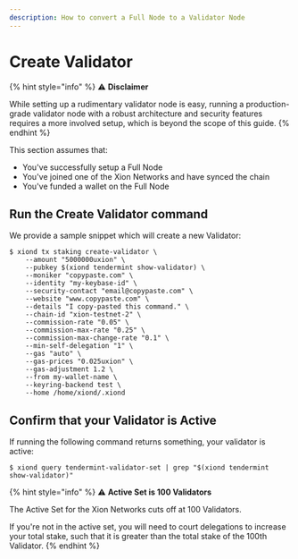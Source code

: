 ```yaml
---
description: How to convert a Full Node to a Validator Node
---
```


# Create Validator

{% hint style="info" %}
:warning: **Disclaimer**

While setting up a rudimentary validator node is easy, running a production-grade validator node with a robust architecture and security features requires a more involved setup, which is beyond the scope of this guide.
{% endhint %}

This section assumes that:

* You've successfully setup a Full Node
* You've joined one of the Xion Networks and have synced the chain
* You've funded a wallet on the Full Node



## Run the Create Validator command

We provide a sample snippet which will create a new Validator:

```
$ xiond tx staking create-validator \
    --amount "5000000uxion" \
    --pubkey $(xiond tendermint show-validator) \
    --moniker "copypaste.com" \
    --identity "my-keybase-id" \
    --security-contact "email@copypaste.com" \
    --website "www.copypaste.com" \
    --details "I copy-pasted this command." \
    --chain-id "xion-testnet-2" \
    --commission-rate "0.05" \
    --commission-max-rate "0.25" \
    --commission-max-change-rate "0.1" \
    --min-self-delegation "1" \
    --gas "auto" \
    --gas-prices "0.025uxion" \
    --gas-adjustment 1.2 \
    --from my-wallet-name \
    --keyring-backend test \
    --home /home/xiond/.xiond
```



## Confirm that your Validator is Active

If running the following command returns something, your validator is active:

```
$ xiond query tendermint-validator-set | grep "$(xiond tendermint show-validator)"
```

{% hint style="info" %}
:warning: **Active Set is 100 Validators**

The Active Set for the Xion Networks cuts off at 100 Validators.

If you're not in the active set, you will need to court delegations to increase your total stake, such that it is greater than the total stake of the 100th Validator.
{% endhint %}

